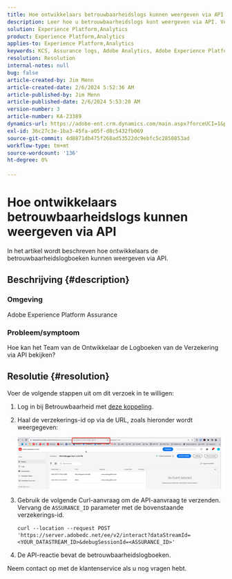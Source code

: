 ```yaml
---
title: Hoe ontwikkelaars betrouwbaarheidslogs kunnen weergeven via API
description: Leer hoe u betrouwbaarheidslogs kunt weergeven via API. Verzend API-aanvraag en vervang de betrouwbaarheidsstatus zoals beschreven.
solution: Experience Platform,Analytics
product: Experience Platform,Analytics
applies-to: Experience Platform,Analytics
keywords: KCS, Assurance logs, Adobe Analytics, Adobe Experience Platform
resolution: Resolution
internal-notes: null
bug: false
article-created-by: Jim Menn
article-created-date: 2/6/2024 5:52:36 AM
article-published-by: Jim Menn
article-published-date: 2/6/2024 5:53:20 AM
version-number: 3
article-number: KA-23389
dynamics-url: https://adobe-ent.crm.dynamics.com/main.aspx?forceUCI=1&pagetype=entityrecord&etn=knowledgearticle&id=433543e7-b3c4-ee11-9079-6045bd006268
exl-id: 36c27c3e-1ba3-45fa-a05f-d8c5432fb069
source-git-commit: 4d8871db475f268ad53522dc9ebfc5c2850853ad
workflow-type: tm+mt
source-wordcount: '136'
ht-degree: 0%

---
```


# Hoe ontwikkelaars betrouwbaarheidslogs kunnen weergeven via API


In het artikel wordt beschreven hoe ontwikkelaars de betrouwbaarheidslogboeken kunnen weergeven via API.

## Beschrijving {#description}


### Omgeving

Adobe Experience Platform Assurance

### Probleem/symptoom

Hoe kan het Team van de Ontwikkelaar de Logboeken van de Verzekering via API bekijken?


## Resolutie {#resolution}


Voer de volgende stappen uit om dit verzoek in te willigen:

1. Log in bij Betrouwbaarheid met [deze koppeling](https://experience.adobe.com/assurance).
2. Haal de verzekerings-id op via de URL, zoals hieronder wordt weergegeven:

   ![](assets/41e62e4b-3ba0-ee11-be37-6045bd006239.png)
3. Gebruik de volgende Curl-aanvraag om de API-aanvraag te verzenden. Vervang de `ASSURANCE_ID` parameter met de bovenstaande verzekerings-id.<br>


   ```
   curl --location --request POST 'https://server.adobedc.net/ee/v2/interact?dataStreamId= <YOUR_DATASTREAM_ID>&debugSessionId=<ASSURANCE_ID>'
   ```


4. De API-reactie bevat de betrouwbaarheidslogboeken.


Neem contact op met de klantenservice als u nog vragen hebt.
